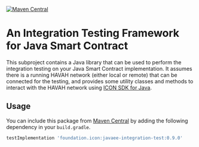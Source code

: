 [![Maven Central](https://maven-badges.herokuapp.com/maven-central/foundation.icon/javaee-integration-test/badge.svg)](https://search.maven.org/search?q=g:foundation.icon%20a:javaee-integration-test)

# An Integration Testing Framework for Java Smart Contract

This subproject contains a Java library that can be used to perform the integration testing on your Java Smart Contract implementation.
It assumes there is a running HAVAH network (either local or remote) that can be connected for the testing,
and provides some utility classes and methods to interact with the HAVAH network using [ICON SDK for Java](https://github.com/icon-project/icon-sdk-java).

## Usage

You can include this package from [Maven Central](https://search.maven.org/search?q=g:foundation.icon%20a:javaee-integration-test)
by adding the following dependency in your `build.gradle`.

```groovy
testImplementation 'foundation.icon:javaee-integration-test:0.9.0'
```
